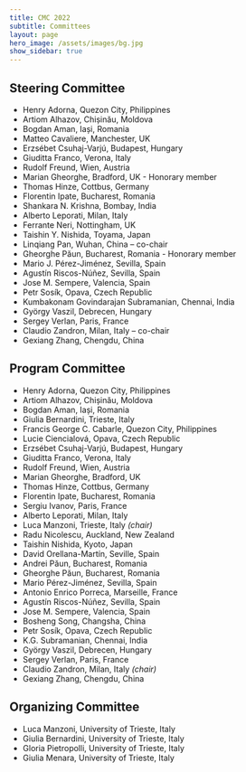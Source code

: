 ```yaml
---
title: CMC 2022
subtitle: Committees
layout: page
hero_image: /assets/images/bg.jpg
show_sidebar: true
---
```


## Steering Committee

- Henry Adorna, Quezon City, Philippines
- Artiom Alhazov, Chișinău, Moldova
- Bogdan Aman, Iași, Romania
- Matteo Cavaliere, Manchester, UK
- Erzsébet Csuhaj-Varjú, Budapest, Hungary
- Giuditta Franco, Verona, Italy
- Rudolf Freund, Wien, Austria
- Marian Gheorghe, Bradford, UK - Honorary member
- Thomas Hinze, Cottbus, Germany
- Florentin Ipate, Bucharest, Romania
- Shankara N. Krishna, Bombay, India
- Alberto Leporati, Milan, Italy
- Ferrante Neri, Nottingham, UK
- Taishin Y. Nishida, Toyama, Japan
- Linqiang Pan, Wuhan, China – co-chair
- Gheorghe Păun, Bucharest, Romania - Honorary member
- Mario J. Pérez-Jiménez, Sevilla, Spain
- Agustı́n Riscos-Núñez, Sevilla, Spain
- Jose M. Sempere, Valencia, Spain
- Petr Sosı́k, Opava, Czech Republic
- Kumbakonam Govindarajan Subramanian, Chennai, India
- György Vaszil, Debrecen, Hungary
- Sergey Verlan, Paris, France
- Claudio Zandron, Milan, Italy – co-chair
- Gexiang Zhang, Chengdu, China


## Program Committee

- Henry Adorna, Quezon City, Philippines
- Artiom Alhazov, Chișinău, Moldova
- Bogdan Aman, Iași, Romania
- Giulia Bernardini, Trieste, Italy
- Francis George C. Cabarle, Quezon City, Philippines
- Lucie Ciencialová, Opava, Czech Republic
- Erzsébet Csuhaj-Varjú, Budapest, Hungary
- Giuditta Franco, Verona, Italy
- Rudolf Freund, Wien, Austria
- Marian Gheorghe, Bradford, UK 
- Thomas Hinze, Cottbus, Germany
- Florentin Ipate, Bucharest, Romania
- Sergiu Ivanov, Paris, France
- Alberto Leporati, Milan, Italy
- Luca Manzoni, Trieste, Italy _(chair)_
- Radu Nicolescu, Auckland, New Zealand
- Taishin Nishida, Kyoto, Japan
- David Orellana-Martín, Seville, Spain
- Andrei Păun, Bucharest, Romania
- Gheorghe Păun, Bucharest, Romania
- Mario Pérez-Jiménez, Sevilla, Spain
- Antonio Enrico Porreca, Marseille, France
- Agustín Riscos-Núñez, Sevilla, Spain
- Jose M. Sempere, Valencia, Spain
- Bosheng Song, Changsha, China
- Petr Sosík, Opava, Czech Republic
- K.G. Subramanian, Chennai, India
- György Vaszil, Debrecen, Hungary 
- Sergey Verlan, Paris, France
- Claudio Zandron, Milan, Italy _(chair)_
- Gexiang Zhang, Chengdu, China

## Organizing Committee

- Luca Manzoni, University of Trieste, Italy
- Giulia Bernardini, University of Trieste, Italy
- Gloria Pietropolli, University of Trieste, Italy
- Giulia Menara, University of Trieste, Italy


